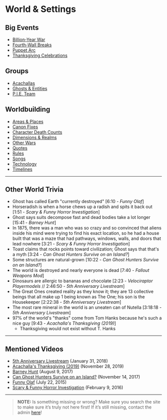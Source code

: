 # World & Settings


## Big Events
- [Billion-Year War](../4.World/Billion_Year_War.md)
- [Fourth-Wall Breaks](../4.World/Fourth-Wall_Breaks.md)
- [Puppet Arc](../4.World/Puppet_Arc.md)
- [Thanksgiving Celebrations](../4.World/Thanksgiving_Celebrations.md)

## Groups
- [Acachallas](../4.World/Acachallas.md)
- [Ghosts & Entities](../4.World/Ghosts-Entities.md)
- [P.I.E. Team](../4.World/PIE_Team.md)

## Worldbuilding
- [Areas & Places](../4.World/Areas-Places.md)
- [Canon Fixes](../4.World/Canon_Fixes.md)
- [Character Death Counts](../4.World/Character-Death-Counts.md)
- [Dimensions & Realms](../4.World/Dimensions-Relams.md)
- [Other Wars](../4.World/Other_Wars.md)
- [Quotes](../4.World/Quotes.md)
- [Rules](../4.World/Rules.md)
- [Songs](../4.World/Songs.md)
- [Technology](../4.World/Technology.md)
- [Timelines](../4.World/Timelines.md)

----

## Other World Trivia
- Ghost has called Earth "currently destroyed" \[6:10 - *Funny Olaf*]
- Horseradish is when a horse chews up a radish and spits it back out \[1:51 - *Scary & Funny Horror Investigation*]
- Ghost says suits decompose fast and dead bodies take a lot longer \[15:41 - *Barney Hunt*]
- In 1875, there was a man who was so crazy and so convinced that aliens inside his mind were trying to find his exact location, so he had a house built that was a maze that had pathways, windows, walls, and doors that lead nowhere \[3:21 - *Scary & Funny Horror Investigation*]
- Toast claims that rocks points toward civilization; Ghost says that that's a myth \[3:24 - *Can Ghost Hunters Survive on an Island?*]
- Some structures are natural-grown \[10:22 - *Can Ghost Hunters Survive on an Island?*]
- The world is destroyed and nearly everyone is dead \[7:40 - *Fallout Weapons Mod*]
- Dinosaurs are allergic to bananas and chocolate \[2:23 - *Velociraptor Playermodels* // 2:46:50 - *5th Anniversary Livestream*]
- The Great Ones created reality as they know it; they are 13 collective beings that all make up 1 being known as The One; his son is the Housekeeper \[2:22:38 - *5th Anniversary Livestream*]
- The most rare mineral in the world is an uneaten can of Nutella \[3:18:18 - *5th Anniversary Livestream*]
- 97% of the world's "thanks" come from Tom Hanks because he's such a nice guy \[9:43 - *Acachalla's Thanksgiving (2019)*]
  - Thanksgiving would not exist without T. Hanks

----
## Mentioned Videos
- [5th Anniversary Livestream](https://youtu.be/6AHnicY1Iq4) \(January 31, 2018)
- [Acachalla's Thanksgiving (2019)](https://youtu.be/dC5GT2mZNEk) \(November 28, 2019)
- [Barney Hunt](https://youtu.be/Zp4_x_GDMjE) \(August 9, 2017)
- [Can Ghost Hunters Survive on an Island?](https://youtu.be/xW4E8DGLAbM) \(November 14, 2017)
- [Funny Olaf](https://youtu.be/_onnlghtxTQ) \(July 22, 2015)
- [Scary & Funny Horror Investigation](https://youtu.be/DPolPvjBouo) \(February 9, 2016)

----

> **NOTE:** Is something missing or wrong? Make sure you search the site to make sure it’s truly not here first! If it’s still missing, contact the admin [here](../chapter_2.md)!